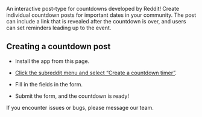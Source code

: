 An interactive post-type for countdowns developed by Reddit!
Create individual countdown posts for important dates in your community.
The post can include a link that is revealed after the countdown is over, and users can set reminders leading up to the event.

## Creating a countdown post

- Install the app from this page.

- [Click the subreddit menu and select “Create a countdown timer”](https://i.redd.it/y7ew9qiqhxic1.png).

- Fill in the fields in the form.

- Submit the form, and the countdown is ready!

If you encounter issues or bugs, please message our team.
